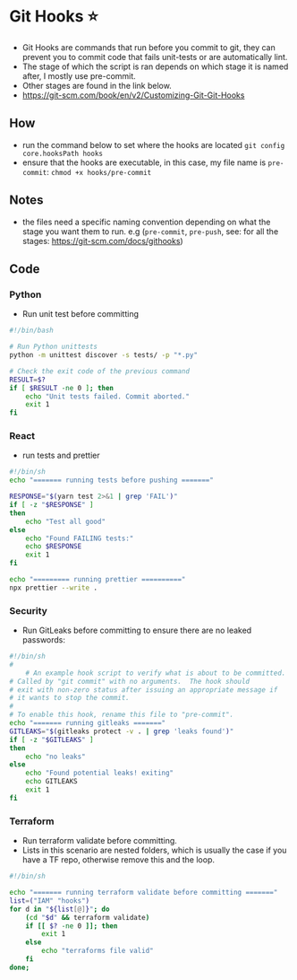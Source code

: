 # Git Hooks ⭐
- Git Hooks are commands that run before you commit to git, they can prevent you to commit code that fails unit-tests or are automatically lint.
- The stage of which the script is ran depends on which stage it is named after, I mostly use pre-commit. 
- Other stages are found in the link below.
- https://git-scm.com/book/en/v2/Customizing-Git-Git-Hooks


## How
- run the command below to set where the hooks are located
`git config core.hooksPath hooks`
- ensure that the hooks are executable, in this case, my file name is `pre-commit`:
`chmod +x hooks/pre-commit` 


## Notes
- the files need a specific naming convention depending on what the stage you want them to run. e.g (`pre-commit`, `pre-push`, see: for all the stages: https://git-scm.com/docs/githooks)

## Code
### Python
- Run unit test before committing
```bash
#!/bin/bash

# Run Python unittests
python -m unittest discover -s tests/ -p "*.py"

# Check the exit code of the previous command
RESULT=$?
if [ $RESULT -ne 0 ]; then
    echo "Unit tests failed. Commit aborted."
    exit 1
fi
```
### React
- run tests and prettier
```bash
#!/bin/sh
echo "======= running tests before pushing ======="

RESPONSE="$(yarn test 2>&1 | grep 'FAIL')"
if [ -z "$RESPONSE" ]
then
	echo "Test all good"
else
	echo "Found FAILING tests:"
	echo $RESPONSE
	exit 1
fi

echo "========= running prettier =========="
npx prettier --write .
```

### Security
- Run GitLeaks before committing to ensure there are no leaked passwords:
```bash
#!/bin/sh
#
    # An example hook script to verify what is about to be committed.
# Called by "git commit" with no arguments.  The hook should
# exit with non-zero status after issuing an appropriate message if
# it wants to stop the commit.
#
# To enable this hook, rename this file to "pre-commit".
echo "======= running gitleaks ======="
GITLEAKS="$(gitleaks protect -v . | grep 'leaks found')"
if [ -z "$GITLEAKS" ]
then
	echo "no leaks"
else
	echo "Found potential leaks! exiting"
	echo GITLEAKS
	exit 1
fi
```
### Terraform
- Run terraform validate before committing.
- Lists in this scenario are nested folders, which is usually the case if you have a TF repo, otherwise remove this and the loop.
```bash
#!/bin/sh

echo "======= running terraform validate before committing ======="
list=("IAM" "hooks")
for d in "${list[@]}"; do
    (cd "$d" && terraform validate)
    if [[ $? -ne 0 ]]; then
        exit 1
    else
        echo "terraforms file valid"
    fi
done;
```
